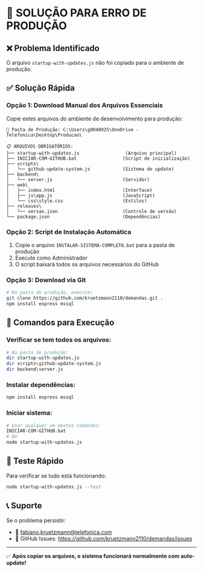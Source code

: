 # 🚨 SOLUÇÃO PARA ERRO DE PRODUÇÃO

## ❌ Problema Identificado
O arquivo `startup-with-updates.js` não foi copiado para o ambiente de produção.

## ✅ Solução Rápida

### Opção 1: Download Manual dos Arquivos Essenciais
Copie estes arquivos do ambiente de desenvolvimento para produção:

```
📁 Pasta de Produção: C:\Users\g0040925\OneDrive - Telefonica\Desktop\Producao\

📋 ARQUIVOS OBRIGATÓRIOS:
├── startup-with-updates.js                 (Arquivo principal)
├── INICIAR-COM-GITHUB.bat                 (Script de inicialização)
├── scripts\
│   └── github-update-system.js            (Sistema de update)
├── backend\
│   └── server.js                          (Servidor)
├── web\
│   ├── index.html                         (Interface)
│   ├── js\app.js                          (JavaScript)
│   └── css\style.css                      (Estilos)
├── releases\
│   └── versao.json                        (Controle de versão)
└── package.json                           (Dependências)
```

### Opção 2: Script de Instalação Automática
1. Copie o arquivo `INSTALAR-SISTEMA-COMPLETO.bat` para a pasta de produção
2. Execute como Administrador
3. O script baixará todos os arquivos necessários do GitHub

### Opção 3: Download via Git
```bash
# Na pasta de produção, execute:
git clone https://github.com/kruetzmann2110/demandas.git .
npm install express mssql
```

## 🔧 Comandos para Execução

### Verificar se tem todos os arquivos:
```bash
# Na pasta de produção:
dir startup-with-updates.js
dir scripts\github-update-system.js
dir backend\server.js
```

### Instalar dependências:
```bash
npm install express mssql
```

### Iniciar sistema:
```bash
# Usar qualquer um destes comandos:
INICIAR-COM-GITHUB.bat
# OU
node startup-with-updates.js
```

## 🧪 Teste Rápido
Para verificar se tudo está funcionando:
```bash
node startup-with-updates.js --test
```

## 📞 Suporte
Se o problema persistir:
- 📧 fabiano.kruetzmann@telefonica.com
- 🐛 GitHub Issues: https://github.com/kruetzmann2110/demandas/issues

---
✅ **Após copiar os arquivos, o sistema funcionará normalmente com auto-update!**